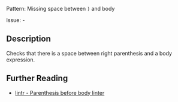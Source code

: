 Pattern: Missing space between `)` and body

Issue: -

## Description

Checks that there is a space between right parenthesis and a body expression.

## Further Reading

* [lintr - Parenthesis before body linter](https://lintr.r-lib.org/reference/paren_body_linter.html)